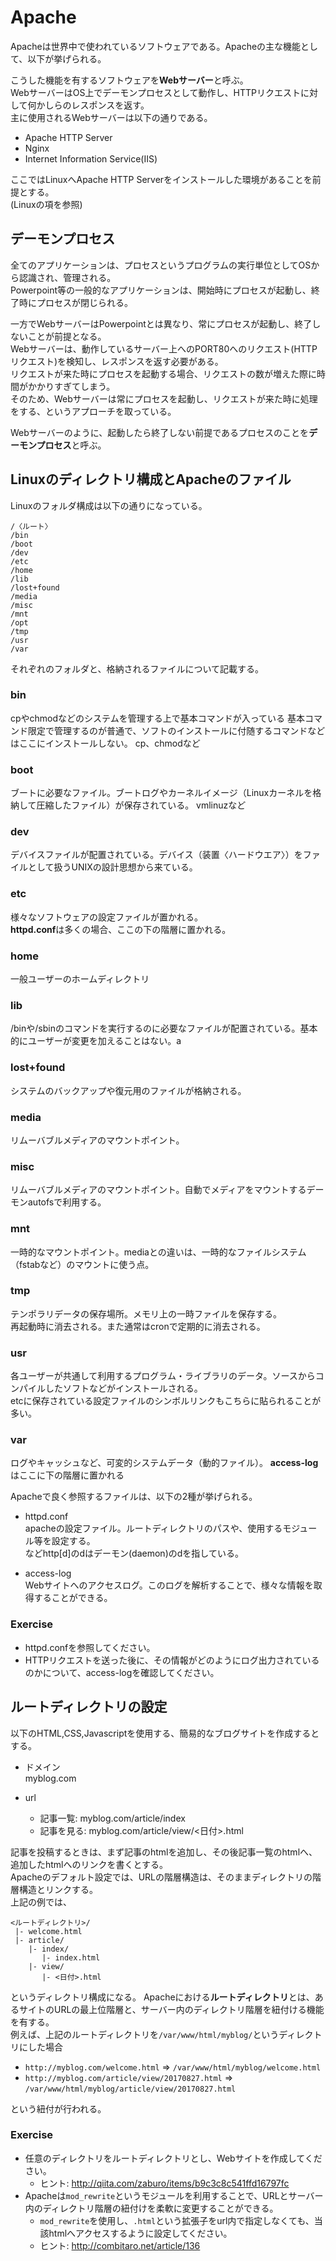 # Apache
Apacheは世界中で使われているソフトウェアである。Apacheの主な機能として、以下が挙げられる。  

こうした機能を有するソフトウェアを**Webサーバー**と呼ぶ。  
WebサーバーはOS上でデーモンプロセスとして動作し、HTTPリクエストに対して何かしらのレスポンスを返す。  
主に使用されるWebサーバーは以下の通りである。

- Apache HTTP Server
- Nginx
- Internet Information Service(IIS)

ここではLinuxへApache HTTP Serverをインストールした環境があることを前提とする。  
(Linuxの項を参照)

## デーモンプロセス
全てのアプリケーションは、プロセスというプログラムの実行単位としてOSから認識され、管理される。  
Powerpoint等の一般的なアプリケーションは、開始時にプロセスが起動し、終了時にプロセスが閉じられる。  

一方でWebサーバーはPowerpointとは異なり、常にプロセスが起動し、終了しないことが前提となる。  
Webサーバーは、動作しているサーバー上へのPORT80へのリクエスト(HTTPリクエスト)を検知し、レスポンスを返す必要がある。  
リクエストが来た時にプロセスを起動する場合、リクエストの数が増えた際に時間がかかりすぎてしまう。  
そのため、Webサーバーは常にプロセスを起動し、リクエストが来た時に処理をする、というアプローチを取っている。

Webサーバーのように、起動したら終了しない前提であるプロセスのことを**デーモンプロセス**と呼ぶ。  

## Linuxのディレクトリ構成とApacheのファイル
Linuxのフォルダ構成は以下の通りになっている。

```
/〈ルート〉
/bin
/boot
/dev
/etc
/home
/lib
/lost+found
/media
/misc
/mnt
/opt
/tmp
/usr
/var
```

それぞれのフォルダと、格納されるファイルについて記載する。  

### bin
cpやchmodなどのシステムを管理する上で基本コマンドが入っている
基本コマンド限定で管理するのが普通で、ソフトのインストールに付随するコマンドなどはここにインストールしない。
cp、chmodなど

### boot
ブートに必要なファイル。ブートログやカーネルイメージ（Linuxカーネルを格納して圧縮したファイル）が保存されている。
vmlinuzなど

### dev
デバイスファイルが配置されている。デバイス（装置〈ハードウエア〉）をファイルとして扱うUNIXの設計思想から来ている。

### etc
様々なソフトウェアの設定ファイルが置かれる。  
**httpd.conf**は多くの場合、ここの下の階層に置かれる。  

### home
一般ユーザーのホームディレクトリ

### lib
/binや/sbinのコマンドを実行するのに必要なファイルが配置されている。基本的にユーザーが変更を加えることはない。a

### lost+found
システムのバックアップや復元用のファイルが格納される。

### media
リムーバブルメディアのマウントポイント。

### misc
リムーバブルメディアのマウントポイント。自動でメディアをマウントするデーモンautofsで利用する。

### mnt
一時的なマウントポイント。mediaとの違いは、一時的なファイルシステム（fstabなど）のマウントに使う点。

### tmp
テンポラリデータの保存場所。メモリ上の一時ファイルを保存する。  
再起動時に消去される。また通常はcronで定期的に消去される。

### usr
各ユーザーが共通して利用するプログラム・ライブラリのデータ。ソースからコンパイルしたソフトなどがインストールされる。  
etcに保存されている設定ファイルのシンボルリンクもこちらに貼られることが多い。

### var
ログやキャッシュなど、可変的システムデータ（動的ファイル）。
**access-log**はここに下の階層に置かれる

Apacheで良く参照するファイルは、以下の2種が挙げられる。  

- httpd.conf  
  apacheの設定ファイル。ルートディレクトリのパスや、使用するモジュール等を設定する。  
  などhttp[d]のdはデーモン(daemon)のdを指している。  

- access-log  
  Webサイトへのアクセスログ。このログを解析することで、様々な情報を取得することができる。  

### Exercise
- httpd.confを参照してください。
- HTTPリクエストを送った後に、その情報がどのようにログ出力されているのかについて、access-logを確認してください。

## ルートディレクトリの設定
以下のHTML,CSS,Javascriptを使用する、簡易的なブログサイトを作成するとする。  

- ドメイン  
  myblog.com

- url
  - 記事一覧: myblog.com/article/index
  - 記事を見る: myblog.com/article/view/<日付>.html

記事を投稿するときは、まず記事のhtmlを追加し、その後記事一覧のhtmlへ、追加したhtmlへのリンクを書くとする。  
Apacheのデフォルト設定では、URLの階層構造は、そのままディレクトリの階層構造とリンクする。  
上記の例では、

```
<ルートディレクトリ>/
 |- welcome.html
 |- article/
    |- index/
       |- index.html
    |- view/
       |- <日付>.html
```
というディレクトリ構成になる。
Apacheにおける**ルートディレクトリ**とは、あるサイトのURLの最上位階層と、サーバー内のディレクトリ階層を紐付ける機能を有する。  
例えば、上記のルートディレクトリを`/var/www/html/myblog/`というディレクトリにした場合

- `http://myblog.com/welcome.html` => `/var/www/html/myblog/welcome.html`
- `http://myblog.com/article/view/20170827.html` => `/var/www/html/myblog/article/view/20170827.html`

という紐付が行われる。

### Exercise
- 任意のディレクトリをルートディレクトリとし、Webサイトを作成してください。
  - ヒント: http://qiita.com/zaburo/items/b9c3c8c541ffd16797fc
- Apacheは`mod_rewrite`というモジュールを利用することで、URLとサーバー内のディレクトリ階層の紐付けを柔軟に変更することができる。
  - `mod_rewrite`を使用し、`.html`という拡張子をurl内で指定しなくても、当該htmlへアクセスするように設定してください。
  - ヒント: http://combitaro.net/article/136

